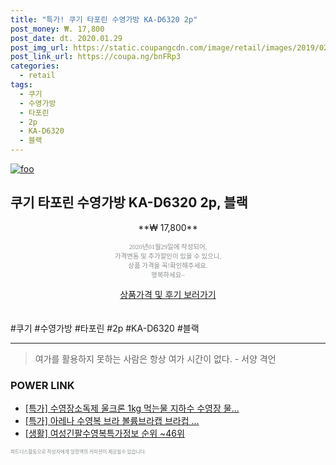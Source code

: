 ```yaml
--- 
title: "특가! 쿠기 타포린 수영가방 KA-D6320 2p" 
post_money: ₩. 17,800 
post_date: dt. 2020.01.29 
post_img_url: https://static.coupangcdn.com/image/retail/images/2019/02/07/11/9/4f50471b-40b4-4523-915f-ef8e541d42ef.jpg 
post_link_url: https://coupa.ng/bnFRp3 
categories: 
  - retail 
tags: 
  - 쿠기 
  - 수영가방 
  - 타포린 
  - 2p 
  - KA-D6320 
  - 블랙 
--- 
```

[![foo](https://static.coupangcdn.com/image/retail/images/2019/02/07/11/9/4f50471b-40b4-4523-915f-ef8e541d42ef.jpg)](https://coupa.ng/bnFRp3) 

## 쿠기 타포린 수영가방 KA-D6320 2p, 블랙 
<p style="text-align: center;">**₩ 17,800**</p> 
<p style="text-align: center;"><span style="color: #898c8f; font-family: Georgia,Times,serif; font-size: 0.75em;">2020년01월29일에 작성되어, <br>가격변동 및 추가할인이 있을 수 있으니,<br> 상품 가격을 꼭!확인해주세요.<br>행복하세요~</span> 
</p>	 
<div markdown="0" style="text-align: center;"><a href="https://coupa.ng/bnFRp3" class="btn btn--success">상품가격 및 후기 보러가기</a></div> 
<br><br> 
  #쿠기 #수영가방 #타포린 #2p #KA-D6320 #블랙 
<hr> 

> 여가를 활용하지 못하는 사람은 항상 여가 시간이 없다. - 서양 격언 


### POWER LINK

* <a href="https://blog.naver.com/sakai111/221785864134" target="_blank">[특가] 수영장소독제 울크론 1kg 먹는물 지하수 수영장 물...</a>
* <a href="https://blog.naver.com/an0733/221789796232" target="_blank">[특가] 아레나 수영복 브라 볼륨브라캡 브라컵 ...</a>
* <a href="https://blog.naver.com/sakai111/221770817863" target="_blank"> [생활] 여성긴팔수영복특가정보 순위 ~46위</a>

<span style="color: #898c8f; font-family: Georgia,Times,serif; font-size: 0.55em;">파트너스활동으로 작성자에게 일정액의 커미션이 제공될수 있습니다.</span> 
